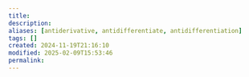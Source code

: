 ```yaml
---
title: 
description: 
aliases: [antiderivative, antidifferentiate, antidifferentiation]
tags: []
created: 2024-11-19T21:16:10
modified: 2025-02-09T15:53:46
permalink:
---
```

